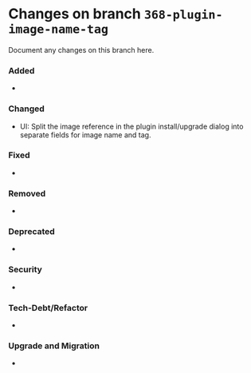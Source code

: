 # Changes on branch `368-plugin-image-name-tag`
Document any changes on this branch here.
### Added
-

### Changed
- UI: Split the image reference in the plugin install/upgrade dialog into separate fields for image name and tag.

### Fixed
-

### Removed
-

### Deprecated
-

### Security
-

### Tech-Debt/Refactor
-

### Upgrade and Migration
-

